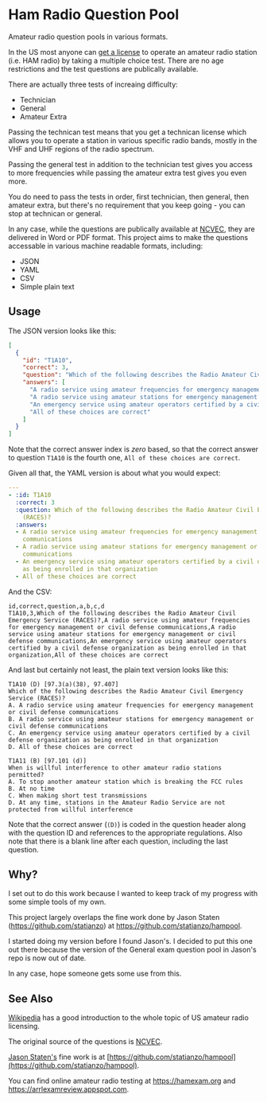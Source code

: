 # Ham Radio Question Pool

Amateur radio question pools in various formats.

In the US most anyone can
[get a license](https://www.fcc.gov/wireless/bureau-divisions/mobility-division/amateur-radio-service)
to operate an amateur radio station (i.e. HAM radio) by taking a multiple choice test.
There are no age restrictions and the test questions
are publically available.

There are actually three tests of increaing difficulty:
* Technician
* General
* Amateur Extra

Passing the technican test means that you get a technican
license which allows you to operate a station in various
specific radio bands, mostly in the VHF and UHF regions of
the radio spectrum.

Passing the general test in addition to the technician
test gives you access to more frequencies while passing
the amateur extra test gives you even more.

You do need to pass the tests in order, first technician,
then general, then amateur extra, but there's no requirement
that you keep going - you can stop at technican or general.

In any case, while the questions are publically available at
[NCVEC](https://www.ncvec.org/), they are delivered
in Word or PDF format. This project aims to make the questions
accessable in various machine readable formats, including:
* JSON
* YAML
* CSV
* Simple plain text

## Usage

The JSON version looks like this:

```json
[
  {
    "id": "T1A10",
    "correct": 3,
    "question": "Which of the following describes the Radio Amateur Civil Emergency Service (RACES)?",
    "answers": [
      "A radio service using amateur frequencies for emergency management or civil defense communications",
      "A radio service using amateur stations for emergency management or civil defense communications",
      "An emergency service using amateur operators certified by a civil defense organization as being enrolled in that organization",
      "All of these choices are correct"
    ]
  }
]
```
Note that the correct answer index is *zero* based, so that the
correct answer to question `T1A10` is the fourth one,
`All of these choices are correct`.

Given all that, the YAML version is about what you would expect:

```yaml
---
- :id: T1A10
  :correct: 3
  :question: Which of the following describes the Radio Amateur Civil Emergency Service
    (RACES)?
  :answers:
  - A radio service using amateur frequencies for emergency management or civil defense
    communications
  - A radio service using amateur stations for emergency management or civil defense
    communications
  - An emergency service using amateur operators certified by a civil defense organization
    as being enrolled in that organization
  - All of these choices are correct
```

And the CSV:

```
id,correct,question,a,b,c,d
T1A10,3,Which of the following describes the Radio Amateur Civil Emergency Service (RACES)?,A radio service using amateur frequencies for emergency management or civil defense communications,A radio service using amateur stations for emergency management or civil defense communications,An emergency service using amateur operators certified by a civil defense organization as being enrolled in that organization,All of these choices are correct
```

And last but certainly not least, the plain text version looks like this:

```
T1A10 (D) [97.3(a)(38), 97.407]
Which of the following describes the Radio Amateur Civil Emergency Service (RACES)? 
A. A radio service using amateur frequencies for emergency management or civil defense communications
B. A radio service using amateur stations for emergency management or civil defense communications
C. An emergency service using amateur operators certified by a civil defense organization as being enrolled in that organization
D. All of these choices are correct

T1A11 (B) [97.101 (d)]
When is willful interference to other amateur radio stations permitted?
A. To stop another amateur station which is breaking the FCC rules
B. At no time 
C. When making short test transmissions
D. At any time, stations in the Amateur Radio Service are not protected from willful interference

```

Note that the correct answer (`(D)`) is coded in the question header along with the question ID
and references to the appropriate regulations.
Also note that there is a blank line after each question, including the last question.

## Why?

I set out to do this work because I wanted to keep track of my progress with
some simple tools of my own.

This project largely overlaps the fine work done by Jason Staten (https://github.com/statianzo)
at https://github.com/statianzo/hampool.

I started doing my version before I found
Jason's. I decided to put this one out there because the version of the General exam question
pool in Jason's repo is now out of date.

In any case, hope someone gets some use from this.

## See Also

[Wikipedia](https://en.wikipedia.org/wiki/Amateur_radio_licensing_in_the_United_States)
has a good introduction to the whole topic of US amateur radio licensing.

The original source of the questions is  [NCVEC](http://www.ncvec.org/page.php?id=338).

[Jason Staten's](https://github.com/statianzo)
fine work is at 
[https://github.com/statianzo/hampool](https://github.com/statianzo/hampool).

You can find online amateur radio testing at https://hamexam.org and https://arrlexamreview.appspot.com.





